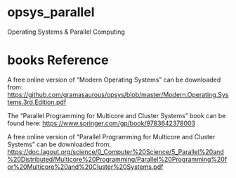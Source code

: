 # opsys_parallel
Operating Systems &amp; Parallel Computing


# books Reference

A free online version of “Modern Operating Systems” can be downloaded from:  https://github.com/gramasaurous/opsys/blob/master/Modern.Operating.Systems.3rd.Edition.pdf

The “Parallel Programming for Multicore and Cluster Systems” book can be found here:
https://www.springer.com/gp/book/9783642378003

A free online version of “Parallel Programming for Multicore and Cluster Systems” can be downloaded from:  
https://doc.lagout.org/science/0_Computer%20Science/5_Parallel%20and%20Distributed/Multicore%20Programming/Parallel%20Programming%20for%20Multicore%20and%20Cluster%20Systems.pdf
